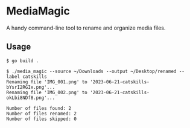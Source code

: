 # MediaMagic

A handy command-line tool to rename and organize media files.

## Usage

```shell
$ go build .

$ ./media_magic --source ~/Downloads --output ~/Desktop/renamed --label catskills
Renaming file 'IMG_001.png' to '2023-06-21-catskills-bYsrI2RGIx.png'...
Renaming file 'IMG_002.png' to '2023-06-21-catskills-okLbi8NDf8.png'...

Number of files found: 2
Number of files renamed: 2
Number of files skipped: 0
```